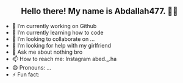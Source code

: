 <h2 align="center">Hello there! My name is Abdallah477. 👋🤓</h2>

- 🔭 I’m currently working on Github
- 🌱 I’m currently learning how to code 
- 👯 I’m looking to collaborate on ...
- 🤔 I’m looking for help with my girlfriend
- 💬 Ask me about nothing bro
- 📫 How to reach me: Instagram abed._.ha
- 😄 Pronouns: ...
- ⚡ Fun fact: 



<!--
**Abdallah477/Abdallah477** is a ✨ _special_ ✨ repository because its `README.md` (this file) appears on your GitHub profile.

Here are some ideas to get you started:

- 🔭 I’m currently working on ...
- 🌱 I’m currently learning ...
- 👯 I’m looking to collaborate on ...
- 🤔 I’m looking for help with ...
- 💬 Ask me about ...
- 📫 How to reach me: ...
- 😄 Pronouns: ...
- ⚡ Fun fact: ...
-->
